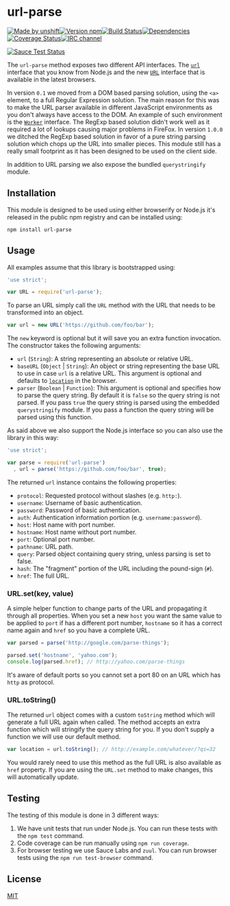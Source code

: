 # url-parse

[![Made by unshift](https://img.shields.io/badge/made%20by-unshift-00ffcc.svg?style=flat-square)](http://unshift.io)[![Version npm](https://img.shields.io/npm/v/url-parse.svg?style=flat-square)](https://www.npmjs.com/package/url-parse)[![Build Status](https://img.shields.io/travis/unshiftio/url-parse/master.svg?style=flat-square)](https://travis-ci.org/unshiftio/url-parse)[![Dependencies](https://img.shields.io/david/unshiftio/url-parse.svg?style=flat-square)](https://david-dm.org/unshiftio/url-parse)[![Coverage Status](https://img.shields.io/coveralls/unshiftio/url-parse/master.svg?style=flat-square)](https://coveralls.io/r/unshiftio/url-parse?branch=master)[![IRC channel](https://img.shields.io/badge/IRC-irc.freenode.net%23unshift-00a8ff.svg?style=flat-square)](https://webchat.freenode.net/?channels=unshift)

[![Sauce Test Status](https://saucelabs.com/browser-matrix/url-parse.svg)](https://saucelabs.com/u/url-parse)

The `url-parse` method exposes two different API interfaces. The
[`url`](https://nodejs.org/api/url.html) interface that you know from Node.js
and the new [`URL`](https://developer.mozilla.org/en-US/docs/Web/API/URL/URL)
interface that is available in the latest browsers.

In version `0.1` we moved from a DOM based parsing solution, using the `<a>`
element, to a full Regular Expression solution. The main reason for this was
to make the URL parser available in different JavaScript environments as you
don't always have access to the DOM. An example of such environment is the
[`Worker`](https://developer.mozilla.org/en/docs/Web/API/Worker) interface.
The RegExp based solution didn't work well as it required a lot of lookups
causing major problems in FireFox. In version `1.0.0` we ditched the RegExp
based solution in favor of a pure string parsing solution which chops up the
URL into smaller pieces. This module still has a really small footprint as it
has been designed to be used on the client side.

In addition to URL parsing we also expose the bundled `querystringify` module.

## Installation

This module is designed to be used using either browserify or Node.js it's
released in the public npm registry and can be installed using:

```
npm install url-parse
```

## Usage

All examples assume that this library is bootstrapped using:

```js
'use strict';

var URL = require('url-parse');
```

To parse an URL simply call the `URL` method with the URL that needs to be
transformed into an object.

```js
var url = new URL('https://github.com/foo/bar');
```

The `new` keyword is optional but it will save you an extra function invocation.
The constructor takes the following arguments:

- `url` (`String`): A string representing an absolute or relative URL.
- `baseURL` (`Object` | `String`): An object or string representing
  the base URL to use in case `url` is a relative URL. This argument is
  optional and defaults to [`location`](https://developer.mozilla.org/en-US/docs/Web/API/Location)
  in the browser.
- `parser` (`Boolean` | `Function`): This argument is optional and specifies
  how to parse the query string. By default it is `false` so the query string
  is not parsed. If you pass `true` the query string is parsed using the
  embedded `querystringify` module. If you pass a function the query string
  will be parsed using this function.

As said above we also support the Node.js interface so you can also use the
library in this way:

```js
'use strict';

var parse = require('url-parse')
  , url = parse('https://github.com/foo/bar', true);
```

The returned `url` instance contains the following properties:

- `protocol`: Requested protocol without slashes (e.g. `http:`).
- `username`: Username of basic authentication.
- `password`: Password of basic authentication.
- `auth`: Authentication information portion (e.g. `username:password`).
- `host`: Host name with port number.
- `hostname`: Host name without port number.
- `port`: Optional port number.
- `pathname`: URL path.
- `query`: Parsed object containing query string, unless parsing is set to false.
- `hash`: The "fragment" portion of the URL including the pound-sign (`#`).
- `href`: The full URL.

### URL.set(key, value)

A simple helper function to change parts of the URL and propagating it through
all properties. When you set a new `host` you want the same value to be applied
to `port` if has a different port number, `hostname` so it has a correct name
again and `href` so you have a complete URL.

```js
var parsed = parse('http://google.com/parse-things');

parsed.set('hostname', 'yahoo.com');
console.log(parsed.href); // http://yahoo.com/parse-things
```

It's aware of default ports so you cannot set a port 80 on an URL which has
`http` as protocol.

### URL.toString()

The returned `url` object comes with a custom `toString` method which will
generate a full URL again when called. The method accepts an extra function
which will stringify the query string for you. If you don't supply a function we
will use our default method.

```js
var location = url.toString(); // http://example.com/whatever/?qs=32
```

You would rarely need to use this method as the full URL is also available as
`href` property. If you are using the `URL.set` method to make changes, this
will automatically update.

## Testing

The testing of this module is done in 3 different ways:

1. We have unit tests that run under Node.js. You can run these tests with the
  `npm test` command.
2. Code coverage can be run manually using `npm run coverage`.
3. For browser testing we use Sauce Labs and `zuul`. You can run browser tests
  using the `npm run test-browser` command.

## License

[MIT](LICENSE)
